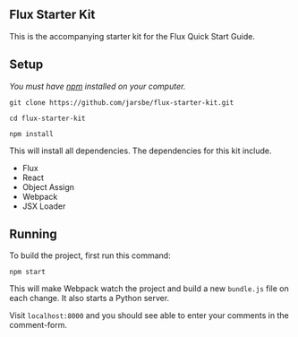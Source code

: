## Flux Starter Kit

This is the accompanying starter kit for the Flux Quick Start Guide.

## Setup

*You must have [npm](https://www.npmjs.org/) installed on your computer.*

`git clone https://github.com/jarsbe/flux-starter-kit.git`

`cd flux-starter-kit`

`npm install`

This will install all dependencies. The dependencies for this kit include.

- Flux
- React
- Object Assign
- Webpack
- JSX Loader

## Running

To build the project, first run this command:

`npm start`

This will make Webpack watch the project and build a new `bundle.js` file on each change. It also starts a Python server.

Visit `localhost:8000` and you should see able to enter your comments in the comment-form.
